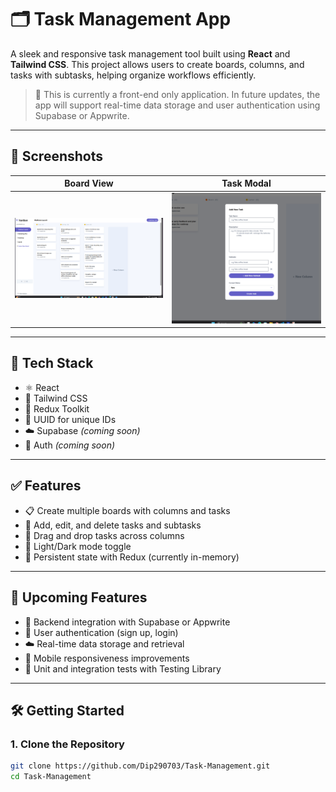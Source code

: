 # 🗂️ Task Management App

A sleek and responsive task management tool built using **React** and **Tailwind CSS**. This project allows users to create boards, columns, and tasks with subtasks, helping organize workflows efficiently.

> 🚀 This is currently a front-end only application. In future updates, the app will support real-time data storage and user authentication using Supabase or Appwrite.

---

## 📸 Screenshots

| Board View | Task Modal |
|------------|------------|
| ![Board Screenshot](./screenshots/boardmodal.png) | ![Task Modal](./screenshots/taskmodal.png) |

---

## 🔧 Tech Stack

- ⚛️ React
- 💨 Tailwind CSS
- 🧠 Redux Toolkit
- 🔀 UUID for unique IDs
- ☁️ Supabase *(coming soon)*
- 🔐 Auth *(coming soon)*

---

## ✅ Features

- 📋 Create multiple boards with columns and tasks
- 📝 Add, edit, and delete tasks and subtasks
- 🎯 Drag and drop tasks across columns
- 🌙 Light/Dark mode toggle
- 🔄 Persistent state with Redux (currently in-memory)

---

## 🚧 Upcoming Features

- 💾 Backend integration with Supabase or Appwrite
- 👤 User authentication (sign up, login)
- ☁️ Real-time data storage and retrieval
- 📲 Mobile responsiveness improvements
- 🧪 Unit and integration tests with Testing Library

---

## 🛠️ Getting Started

### 1. Clone the Repository

```bash
git clone https://github.com/Dip290703/Task-Management.git
cd Task-Management
